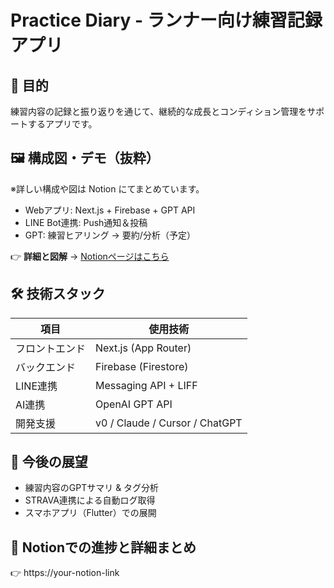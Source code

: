 # Practice Diary - ランナー向け練習記録アプリ

## 🧭 目的
練習内容の記録と振り返りを通じて、継続的な成長とコンディション管理をサポートするアプリです。

## 🖼️ 構成図・デモ（抜粋）
※詳しい構成や図は Notion にてまとめています。

- Webアプリ: Next.js + Firebase + GPT API
- LINE Bot連携: Push通知＆投稿
- GPT: 練習ヒアリング → 要約/分析（予定）

👉 **詳細と図解** → [Notionページはこちら](https://your-notion-link)

## 🛠️ 技術スタック

| 項目          | 使用技術             |
|---------------|----------------------|
| フロントエンド | Next.js (App Router) |
| バックエンド   | Firebase (Firestore) |
| LINE連携      | Messaging API + LIFF |
| AI連携        | OpenAI GPT API       |
| 開発支援       | v0 / Claude / Cursor / ChatGPT |

## 🚀 今後の展望
- 練習内容のGPTサマリ & タグ分析
- STRAVA連携による自動ログ取得
- スマホアプリ（Flutter）での展開

## 📘 Notionでの進捗と詳細まとめ
👉 https://your-notion-link

